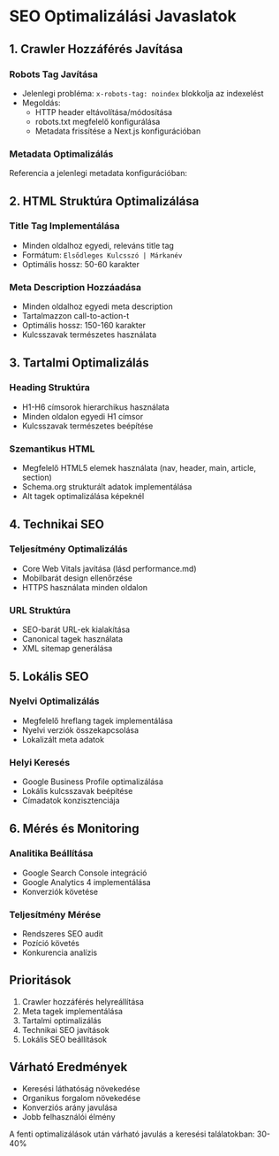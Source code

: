 # SEO Optimalizálási Javaslatok

## 1. Crawler Hozzáférés Javítása

### Robots Tag Javítása
- Jelenlegi probléma: `x-robots-tag: noindex` blokkolja az indexelést
- Megoldás: 
  - HTTP header eltávolítása/módosítása
  - robots.txt megfelelő konfigurálása
  - Metadata frissítése a Next.js konfigurációban

### Metadata Optimalizálás
Referencia a jelenlegi metadata konfigurációban:


## 2. HTML Struktúra Optimalizálása

### Title Tag Implementálása
- Minden oldalhoz egyedi, releváns title tag
- Formátum: `Elsődleges Kulcsszó | Márkanév`
- Optimális hossz: 50-60 karakter

### Meta Description Hozzáadása
- Minden oldalhoz egyedi meta description
- Tartalmazzon call-to-action-t
- Optimális hossz: 150-160 karakter
- Kulcsszavak természetes használata

## 3. Tartalmi Optimalizálás

### Heading Struktúra
- H1-H6 címsorok hierarchikus használata
- Minden oldalon egyedi H1 címsor
- Kulcsszavak természetes beépítése

### Szemantikus HTML
- Megfelelő HTML5 elemek használata (nav, header, main, article, section)
- Schema.org strukturált adatok implementálása
- Alt tagek optimalizálása képeknél

## 4. Technikai SEO

### Teljesítmény Optimalizálás
- Core Web Vitals javítása (lásd performance.md)
- Mobilbarát design ellenőrzése
- HTTPS használata minden oldalon

### URL Struktúra
- SEO-barát URL-ek kialakítása
- Canonical tagek használata
- XML sitemap generálása

## 5. Lokális SEO

### Nyelvi Optimalizálás
- Megfelelő hreflang tagek implementálása
- Nyelvi verziók összekapcsolása
- Lokalizált meta adatok

### Helyi Keresés
- Google Business Profile optimalizálása
- Lokális kulcsszavak beépítése
- Címadatok konzisztenciája

## 6. Mérés és Monitoring

### Analitika Beállítása
- Google Search Console integráció
- Google Analytics 4 implementálása
- Konverziók követése

### Teljesítmény Mérése
- Rendszeres SEO audit
- Pozíció követés
- Konkurencia analízis

## Prioritások

1. Crawler hozzáférés helyreállítása
2. Meta tagek implementálása
3. Tartalmi optimalizálás
4. Technikai SEO javítások
5. Lokális SEO beállítások

## Várható Eredmények
- Keresési láthatóság növekedése
- Organikus forgalom növekedése
- Konverziós arány javulása
- Jobb felhasználói élmény

A fenti optimalizálások után várható javulás a keresési találatokban: 30-40%
